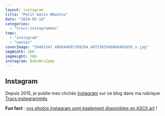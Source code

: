 ```yaml
---
layout: instagram
title: "Petit matin #Nantes"
date: "2019-05-14"
categories: 
  - "trucs-instagrammes"
tags:
  - "instagram"
  - "nantes"
coverImage: "59461547_488644691709294_4873303546066401695_n.jpg"
imgWidth: 360
imgHeight: 360
instagram: BxbuWcvIpAp
---
```


## Instagram

Depuis 2015, je publie mes clichés [Instagram](https://www.instagram.com/zemoko/) sur ce blog dans ma rubrique [Trucs instagrammés](/category/trucs-pris-en-photos/trucs-instagrammes/).

**Fun fact** : [vos photos Instagram sont également disponibles en ASCII art](/2016/01/le-saviez-tu-instagram-en-ascii-art/) !
